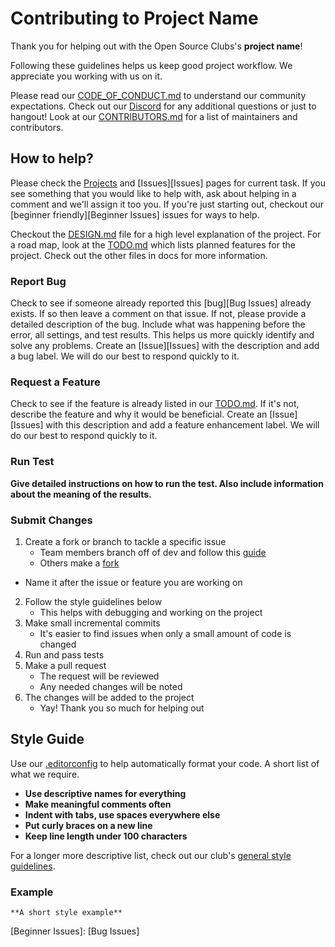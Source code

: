 # Contributing to **Project Name**

Thank you for helping out with the Open Source Clubs's **project name**!

Following these guidelines helps us keep good project workflow. We appreciate you working with us on it. 

Please read our [CODE_OF_CONDUCT.md](CODE_OF_CONDUCT.md) to understand our community expectations. Check out our [Discord](https://discord.gg/Gsxej6u) for any additional questions or just to hangout! Look at our [CONTRIBUTORS.md](CONTRIBUTORS.md) for a list of maintainers and contributors.

## How to help?

Please check the [Projects][Project Board] and [Issues][Issues] pages for current task. If you see something that you would like to help with, ask about helping in a comment and we'll assign it too you. If you're just starting out, checkout our [beginner friendly][Beginner Issues] issues for ways to help. 

Checkout the [DESIGN.md](docs/DESIGN.md) file for a high level explanation of the project. For a road map, look at the [TODO.md](docs/TODO.md) which lists planned features for the project. Check out the other files in docs for more information. 

### Report Bug 

Check to see if someone already reported this [bug][Bug Issues] already exists. If so then leave a comment on that issue. If not, please provide a detailed description of the bug. Include what was happening before the error, all settings, and test results. This helps us more quickly identify and solve any problems. Create an [Issue][Issues] with the description and add a bug label. We will do our best to respond quickly to it. 

### Request a Feature

Check to see if the feature is already listed in our [TODO.md](docs/TODO.md). If it's not, describe the feature and why it would be beneficial. Create an [Issue][Issues] with this description and add a feature enhancement label. We will do our best to respond quickly to it. 

### Run Test 

**Give detailed instructions on how to run the test. Also include information about the meaning of the results.**

### Submit Changes 

1. Create a fork or branch to tackle a specific issue 
	- Team members branch off of dev and follow this [guide](https://guides.github.com/introduction/flow/) 
	- Others make a [fork](https://guides.github.com/activities/forking/)
  - Name it after the issue or feature you are working on
2. Follow the style guidelines below 
	- This helps with debugging and working on the project
3. Make small incremental commits
	- It's easier to find issues when only a small amount of code is changed
4. Run and pass tests
5. Make a pull request 
	- The request will be reviewed
	- Any needed changes will be noted 
6. The changes will be added to the project 
	- Yay! Thank you so much for helping out

## Style Guide 

Use our [.editorconfig](.editorconfig) to help automatically format your code. A short list of what we require. 
- **Use descriptive names for everything**
- **Make meaningful comments often**
- **Indent with tabs, use spaces everywhere else**
- **Put curly braces on a new line**
- **Keep line length under 100 characters**

For a longer more descriptive list, check out our club's [general style guidelines](https://github.com/ufosc/resources/blob/master/coding-guidelines/general-style.md).

### Example 

```
**A short style example**
```

<!-- Below are the links that change from project to project -->

[Project Board]: 
[Issues]: 
[Beginner Issues]: 
[Bug Issues]
